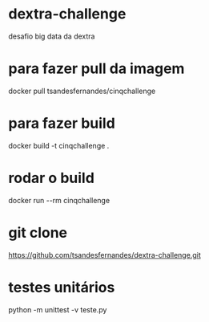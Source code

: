# dextra-challenge
desafio big data da dextra


# para fazer pull da imagem
docker pull tsandesfernandes/cinqchallenge

# para fazer build
docker build -t cinqchallenge .


# rodar o build 
docker run --rm cinqchallenge

# git clone
https://github.com/tsandesfernandes/dextra-challenge.git

# testes unitários
python -m unittest -v teste.py
